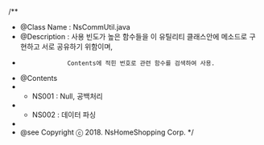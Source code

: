 /**
 * @Class Name :	NsCommUtil.java
 * @Description :	사용 빈도가 높은 함수들을 이 유틸리티 클래스안에 메소드로 구현하고 서로 공유하기 위함이며, 
 * 					Contents에 적힌 번호로 관련 함수를 검색하여 사용.
 * @Contents
 * 	- NS001	:	Null, 공백처리
 *	- NS002	:	데이터 파싱
 * 
 * @see Copyright ⓒ 2018. NsHomeShopping Corp.
 */

